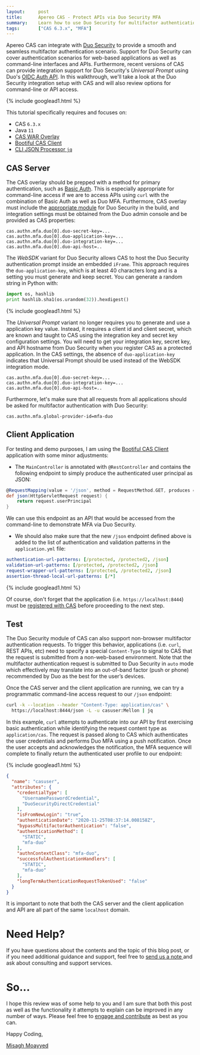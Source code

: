 ```yaml
---
layout:     post
title:      Apereo CAS - Protect APIs via Duo Security MFA
summary:    Learn how to use Duo Security for multifactor authentication with Apereo CAS to protect application APIs and REST endpoints in non-browser MFA sequences.
tags:       ["CAS 6.3.x", "MFA"]
---
```


Apereo CAS can integrate with [Duo Security](https://www.duo.com/) to provide a smooth and seamless multifactor authentication scenario. Support for Duo Security can cover authentication scenarios for web-based applications as well as command-line interfaces and APIs. Furthermore, recent versions of CAS can provide integration support for Duo Security's *Universal Prompt* using Duo's [OIDC Auth API](https://duo.com/docs/oauthapi). In this walkthrough, we'll take a look at the Duo Security integration setup with CAS and will also review options for command-line or API access. 

{% include googlead1.html  %}

This tutorial specifically requires and focuses on:

- CAS `6.3.x`
- Java `11`
- [CAS WAR Overlay](https://github.com/apereo/cas-overlay-template)
- [Bootiful CAS Client](https://github.com/apereo/bootiful-cas-client)
- [CLI JSON Processor `jq`](https://stedolan.github.io/jq/)

## CAS Server

The CAS overlay should be prepped with a method for primary authentication, such as [Basic Auth](https://apereo.github.io/cas/6.3.x/installation/Basic-Authentication.html). This is especially appropriate for command-line access if we are to access APIs using `curl` with the combination of Basic Auth as well as Duo MFA. Furthermore, CAS overlay must include the [appropriate module](https://apereo.github.io/cas/6.3.x/mfa/DuoSecurity-Authentication.html) for Duo Security in the build, and integration settings must be obtained from the Duo admin console and be provided as CAS properties:

```
cas.authn.mfa.duo[0].duo-secret-key=...
cas.authn.mfa.duo[0].duo-application-key=...
cas.authn.mfa.duo[0].duo-integration-key=...
cas.authn.mfa.duo[0].duo-api-host=..
```

The *WebSDK* variant for Duo Security allows CAS to host the Duo Security authentication prompt inside an embedded `iFrame`. This approach requires the `duo-application-key`, which is at least 40 characters long and is a setting you must generate and keep secret. You can generate a random string in Python with:

```python
import os, hashlib
print hashlib.sha1(os.urandom(32)).hexdigest()
```

{% include googlead1.html  %}

The *Universal Prompt* variant no longer requires you to generate and use a application key value. Instead, it requires a client id and client secret, which are known and taught to CAS using the integration key and secret key configuration settings. You will need to get your integration key, secret key, and API hostname from Duo Security when you register CAS as a protected application. In the CAS settings, the absence of `duo-application-key` indicates that Universal Prompt should be used instead of the WebSDK integration mode.

```
cas.authn.mfa.duo[0].duo-secret-key=...
cas.authn.mfa.duo[0].duo-integration-key=...
cas.authn.mfa.duo[0].duo-api-host=..
```

Furthermore, let's make sure that all requests from all applications should be asked for multifactor authentication with Duo Security:

```properties
cas.authn.mfa.global-provider-id=mfa-duo
```

## Client Application

For testing and demo purposes, I am using the [Bootiful CAS Client](https://github.com/apereo/bootiful-cas-client) application with some minor adjustments:

- The `MainController` is annotated with `@RestController` and contains the following endpoint to simply produce the authenticated user principal as JSON:

```groovy
@RequestMapping(value = '/json', method = RequestMethod.GET, produces = "application/json")
def json(HttpServletRequest request) {
    return request.userPrincipal
}
```

We can use this endpoint as an API that would be accessed from the command-line to demonstrate MFA via Duo Security.

- We should also make sure that the new `/json` endpoint defined above is added to the list of authentication and validation patterns in the `application.yml` file:

```yaml
authentication-url-patterns: [/protected, /protected2, /json]
validation-url-patterns: [/protected, /protected2, /json]
request-wrapper-url-patterns: [/protected, /protected2, /json]
assertion-thread-local-url-patterns: [/*]
```

{% include googlead1.html  %}

Of course, don't forget that the application (i.e. `https://localhost:8444`) must be [registered with CAS](https://apereo.github.io/cas/6.3.x/services/Service-Management.html) before proceeding to the next step.

## Test

The Duo Security module of CAS can also support non-browser multifactor authentication requests. To trigger this behavior, applications (i.e. `curl`, REST APIs, etc) need to specify a special `Content-Type` to signal to CAS that the request is submitted from a non-web-based environment. Note that the multifactor authentication request is submitted to Duo Security in `auto` mode which effectively may translate into an out-of-band factor (push or phone) recommended by Duo as the best for the user’s devices.

Once the CAS server and the client application are running, we can try a programmatic command-line access request to our `/json` endpoint:

```bash
curl -k --location --header "Content-Type: application/cas" \
  https://localhost:8444/json -L -u casuser:Mellon | jq
```

In this example, `curl` attempts to authenticate into our API by first exercising basic authentication while identifying the request content type as `application/cas`. The request is passed along to CAS which authenticates the user credentials and performs Duo MFA using a push notification. Once the user accepts and acknowledges the notification, the MFA sequence will complete to finally return the authenticated user profile to our endpoint:

{% include googlead1.html  %}

```json
{
  "name": "casuser",
  "attributes": {
    "credentialType": [
      "UsernamePasswordCredential",
      "DuoSecurityDirectCredential"
    ],
    "isFromNewLogin": "true",
    "authenticationDate": "2020-11-25T08:37:14.008158Z",
    "bypassMultifactorAuthentication": "false",
    "authenticationMethod": [
      "STATIC",
      "mfa-duo"
    ],
    "authnContextClass": "mfa-duo",
    "successfulAuthenticationHandlers": [
      "STATIC",
      "mfa-duo"
    ],
    "longTermAuthenticationRequestTokenUsed": "false"
  }
}
```

It is important to note that both the CAS server and the client application and API are all part of the same `localhost` domain.


# Need Help?

If you have questions about the contents and the topic of this blog post, or if you need additional guidance and support, feel free to [send us a note ](/#contact-section-header) and ask about consulting and support services.

# So...

I hope this review was of some help to you and I am sure that both this post as well as the functionality it attempts to explain can be improved in any number of ways. Please feel free to [engage and contribute][contribguide] as best as you can.

Happy Coding,

[Misagh Moayyed](https://fawnoos.com)

[contribguide]: https://apereo.github.io/cas/developer/Contributor-Guidelines.html
